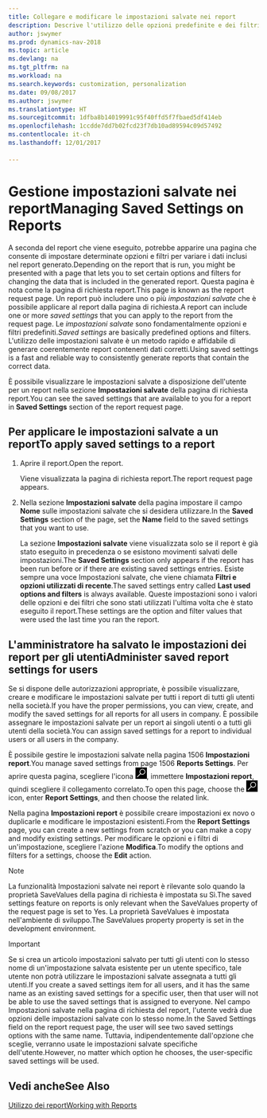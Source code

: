 ```yaml
---
title: Collegare e modificare le impostazioni salvate nei report
description: Descrive l'utilizzo delle opzioni predefinite e dei filtri per personalizzare un report e generare dati corretti.
author: jswymer
ms.prod: dynamics-nav-2018
ms.topic: article
ms.devlang: na
ms.tgt_pltfrm: na
ms.workload: na
ms.search.keywords: customization, personalization
ms.date: 09/08/2017
ms.author: jswymer
ms.translationtype: HT
ms.sourcegitcommit: 1dfba8b14019991c95f40ffd5f7fbaed5df414eb
ms.openlocfilehash: 1ccdde7dd7b02fcd23f7db10ad89594c09d57492
ms.contentlocale: it-ch
ms.lasthandoff: 12/01/2017

---
```

# <a name="managing-saved-settings-on-reports"></a><span data-ttu-id="67ae7-103">Gestione impostazioni salvate nei report</span><span class="sxs-lookup"><span data-stu-id="67ae7-103">Managing Saved Settings on Reports</span></span>
<span data-ttu-id="67ae7-104">A seconda del report che viene eseguito, potrebbe apparire una pagina che consente di impostare determinate opzioni e filtri per variare i dati inclusi nel report generato.</span><span class="sxs-lookup"><span data-stu-id="67ae7-104">Depending on the report that is run, you might be presented with a page that lets you to set certain options and filters for changing the data that is included in the generated report.</span></span> <span data-ttu-id="67ae7-105">Questa pagina è nota come la pagina di richiesta report.</span><span class="sxs-lookup"><span data-stu-id="67ae7-105">This page is known as the report request page.</span></span> <span data-ttu-id="67ae7-106">Un report può includere uno o più *impostazioni salvate* che è possibile applicare al report dalla pagina di richiesta.</span><span class="sxs-lookup"><span data-stu-id="67ae7-106">A report can include one or more *saved settings* that you can apply to the report from the request page.</span></span> <span data-ttu-id="67ae7-107">Le *impostazioni salvate* sono fondamentalmente opzioni e filtri predefiniti.</span><span class="sxs-lookup"><span data-stu-id="67ae7-107">*Saved settings* are basically predefined options and filters.</span></span> <span data-ttu-id="67ae7-108">L'utilizzo delle impostazioni salvate è un metodo rapido e affidabile di generare coerentemente report contenenti dati corretti.</span><span class="sxs-lookup"><span data-stu-id="67ae7-108">Using saved settings is a fast and reliable way to consistently generate reports that contain the correct data.</span></span>

<span data-ttu-id="67ae7-109">È possibile visualizzare le impostazioni salvate a disposizione dell'utente per un report nella sezione **Impostazioni salvate** della pagina di richiesta report.</span><span class="sxs-lookup"><span data-stu-id="67ae7-109">You can see the saved settings that are available to you for a report in **Saved Settings** section of the report request page.</span></span>  

## <a name="to-apply-saved-settings-to-a-report"></a><span data-ttu-id="67ae7-110">Per applicare le impostazioni salvate a un report</span><span class="sxs-lookup"><span data-stu-id="67ae7-110">To apply saved settings to a report</span></span>
1. <span data-ttu-id="67ae7-111">Aprire il report.</span><span class="sxs-lookup"><span data-stu-id="67ae7-111">Open the report.</span></span>

   <span data-ttu-id="67ae7-112">Viene visualizzata la pagina di richiesta report.</span><span class="sxs-lookup"><span data-stu-id="67ae7-112">The report request page appears.</span></span>    
2. <span data-ttu-id="67ae7-113">Nella sezione **Impostazioni salvate** della pagina impostare il campo **Nome** sulle impostazioni salvate che si desidera utilizzare.</span><span class="sxs-lookup"><span data-stu-id="67ae7-113">In the **Saved Settings** section of the page, set the **Name** field  to the saved settings that you want to use.</span></span>

   <span data-ttu-id="67ae7-114">La sezione **Impostazioni salvate** viene visualizzata solo se il report è già stato eseguito in precedenza o se esistono movimenti salvati delle impostazioni.</span><span class="sxs-lookup"><span data-stu-id="67ae7-114">The **Saved Settings** section only appears if the report has been run before or if there are existing saved settings entries.</span></span> <span data-ttu-id="67ae7-115">Esiste sempre una voce Impostazioni salvate, che viene chiamata **Filtri e opzioni utilizzati di recente**.</span><span class="sxs-lookup"><span data-stu-id="67ae7-115">The saved settings entry called **Last used options and filters** is always available.</span></span> <span data-ttu-id="67ae7-116">Queste impostazioni sono i valori delle opzioni e dei filtri che sono stati utilizzati l'ultima volta che è stato eseguito il report.</span><span class="sxs-lookup"><span data-stu-id="67ae7-116">These settings are the option and filter values that were used the last time you ran the report.</span></span>

## <a name="administer-saved-report-settings-for-users"></a><span data-ttu-id="67ae7-117">L'amministratore ha salvato le impostazioni dei report per gli utenti</span><span class="sxs-lookup"><span data-stu-id="67ae7-117">Administer saved report settings for users</span></span>
<span data-ttu-id="67ae7-118">Se si dispone delle autorizzazioni appropriate, è possibile visualizzare, creare e modificare le impostazioni salvate per tutti i report di tutti gli utenti nella società.</span><span class="sxs-lookup"><span data-stu-id="67ae7-118">If you have the proper permissions, you can view, create, and modify the saved settings for all reports for all users in company.</span></span> <span data-ttu-id="67ae7-119">È possibile assegnare le impostazioni salvate per un report ai singoli utenti o a tutti gli utenti della società.</span><span class="sxs-lookup"><span data-stu-id="67ae7-119">You can assign saved settings for a report to individual users or all users in the company.</span></span>

<span data-ttu-id="67ae7-120">È possibile gestire le impostazioni salvate nella pagina 1506 **Impostazioni report**.</span><span class="sxs-lookup"><span data-stu-id="67ae7-120">You manage saved settings from page 1506 **Reports Settings**.</span></span> <span data-ttu-id="67ae7-121">Per aprire questa pagina, scegliere l'icona ![Cerca pagina o report](media/ui-search/search_small.png "icona Cerca pagina o report"), immettere **Impostazioni report**, quindi scegliere il collegamento correlato.</span><span class="sxs-lookup"><span data-stu-id="67ae7-121">To open this page, choose the ![Search for Page or Report](media/ui-search/search_small.png "Search for Page or Report icon") icon, enter **Report Settings**, and then choose the related link.</span></span>

<span data-ttu-id="67ae7-122">Nella pagina **Impostazioni report** è possibile creare impostazioni ex novo o duplicarle e modificare le impostazioni esistenti.</span><span class="sxs-lookup"><span data-stu-id="67ae7-122">From the **Report Settings** page, you can create a new settings from scratch or you can make a copy and modify existing settings.</span></span> <span data-ttu-id="67ae7-123">Per modificare le opzioni e i filtri di un'impostazione, scegliere l'azione **Modifica**.</span><span class="sxs-lookup"><span data-stu-id="67ae7-123">To modify the options and filters for a settings, choose the **Edit** action.</span></span>

> [!NOTE]
> <span data-ttu-id="67ae7-124">La funzionalità Impostazioni salvate nei report è rilevante solo quando la proprietà SaveValues della pagina di richiesta è impostata su Sì.</span><span class="sxs-lookup"><span data-stu-id="67ae7-124">The saved settings feature on reports is only relevant when the SaveValues property of the request page is set to Yes.</span></span> <span data-ttu-id="67ae7-125">La proprietà SaveValues è impostata nell'ambiente di sviluppo.</span><span class="sxs-lookup"><span data-stu-id="67ae7-125">The SaveValues property property is set in the development environment.</span></span>  

> [!Important]
> <span data-ttu-id="67ae7-126">Se si crea un articolo impostazioni salvato per tutti gli utenti con lo stesso nome di un'impostazione salvata esistente per un utente specifico, tale utente non potrà utilizzare le impostazioni salvate assegnata a tutti gli utenti.</span><span class="sxs-lookup"><span data-stu-id="67ae7-126">If you create a saved settings item for all users, and it has the same name as an existing saved settings for a specific user, then that user will not be able to use the saved settings that is assigned to everyone.</span></span>  <span data-ttu-id="67ae7-127">Nel campo Impostazioni salvate nella pagina di richiesta del report, l'utente vedrà due opzioni delle impostazioni salvate con lo stesso nome.</span><span class="sxs-lookup"><span data-stu-id="67ae7-127">In the Saved Settings field on the report request page, the user will see two saved settings options with the same name.</span></span> <span data-ttu-id="67ae7-128">Tuttavia, indipendentemente dall'opzione che sceglie, verranno usate le impostazioni salvate specifiche dell'utente.</span><span class="sxs-lookup"><span data-stu-id="67ae7-128">However, no matter which option he chooses, the user-specific saved settings will be used.</span></span>

## <a name="see-also"></a><span data-ttu-id="67ae7-129">Vedi anche</span><span class="sxs-lookup"><span data-stu-id="67ae7-129">See Also</span></span>
[<span data-ttu-id="67ae7-130">Utilizzo dei report</span><span class="sxs-lookup"><span data-stu-id="67ae7-130">Working with Reports</span></span>](ui-work-report.md)  

